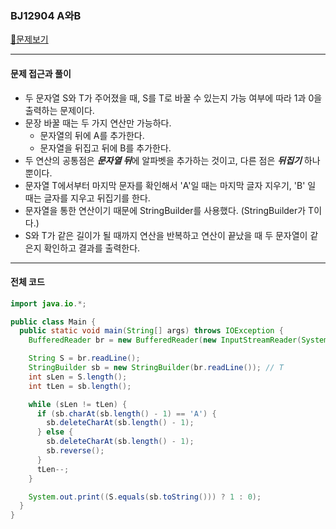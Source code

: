 ### BJ12904 A와B

[📁문제보기](https://www.acmicpc.net/problem/12904)

---

#### 문제 접근과 풀이

- 두 문자열 S와 T가 주어졌을 때, S를 T로 바꿀 수 있는지 가능 여부에 따라 1과 0을 출력하는 문제이다.
- 문장 바꿀 때는 두 가지 연산만 가능하다.
  - 문자열의 뒤에 A를 추가한다.
  - 문자열을 뒤집고 뒤에 B를 추가한다.
- 두 연산의 공통점은 ***문자열 뒤***에 알파벳을 추가하는 것이고, 다른 점은 ***뒤집기*** 하나 뿐이다.
- 문자열 T에서부터 마지막 문자를 확인해서 'A'일 때는 마지막 글자 지우기, 'B' 일 때는 글자를 지우고 뒤집기를 한다.
- 문자열을 통한 연산이기 때문에 StringBuilder를 사용했다. (StringBuilder가 T이다.)
- S와 T가 같은 길이가 될 때까지 연산을 반복하고 연산이 끝났을 때 두 문자열이 같은지 확인하고 결과를 출력한다.

---

#### 전체 코드

```java
import java.io.*;

public class Main {
  public static void main(String[] args) throws IOException {
    BufferedReader br = new BufferedReader(new InputStreamReader(System.in));

    String S = br.readLine();
    StringBuilder sb = new StringBuilder(br.readLine()); // T
    int sLen = S.length();
    int tLen = sb.length();

    while (sLen != tLen) {
      if (sb.charAt(sb.length() - 1) == 'A') {
        sb.deleteCharAt(sb.length() - 1);
      } else {
        sb.deleteCharAt(sb.length() - 1);
        sb.reverse();
      }
      tLen--;
    }

    System.out.print((S.equals(sb.toString())) ? 1 : 0);
  }
}
```
